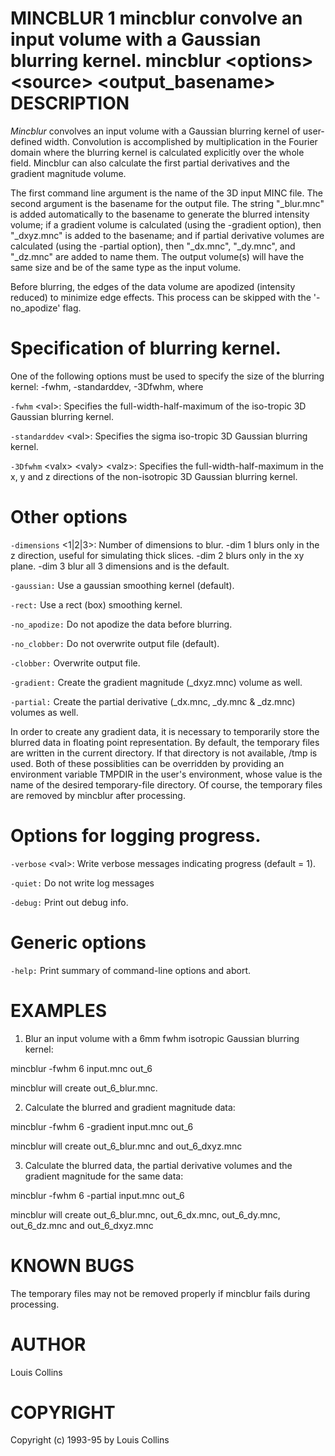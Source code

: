 MINCBLUR
1
mincblur
convolve an input volume with a Gaussian blurring kernel.
mincblur
&lt;options&gt;
&lt;source&gt;
&lt;output\_basename&gt;
DESCRIPTION
===========

*Mincblur* convolves an input volume with a Gaussian blurring kernel of user-defined width. Convolution is accomplished by multiplication in the Fourier domain where the blurring kernel is calculated explicitly over the whole field. Mincblur can also calculate the first partial derivatives and the gradient magnitude volume.

The first command line argument is the name of the 3D input MINC file. The second argument is the basename for the output file. The string "\_blur.mnc" is added automatically to the basename to generate the blurred intensity volume; if a gradient volume is calculated (using the -gradient option), then "\_dxyz.mnc" is added to the basename; and if partial derivative volumes are calculated (using the -partial option), then "\_dx.mnc", "\_dy.mnc", and "\_dz.mnc" are added to name them. The output volume(s) will have the same size and be of the same type as the input volume.

Before blurring, the edges of the data volume are apodized (intensity reduced) to minimize edge effects. This process can be skipped with the '-no\_apodize' flag.

Specification of blurring kernel.
=================================

One of the following options must be used to specify the size of the blurring kernel: -fwhm, -standarddev, -3Dfwhm, where

`-fwhm` &lt;val&gt;: Specifies the full-width-half-maximum of the iso-tropic 3D Gaussian blurring kernel.

`-standarddev` &lt;val&gt;: Specifies the sigma iso-tropic 3D Gaussian blurring kernel.

`-3Dfwhm` &lt;valx&gt; &lt;valy&gt; &lt;valz&gt;: Specifies the full-width-half-maximum in the x, y and z directions of the non-isotropic 3D Gaussian blurring kernel.

Other options
=============

`-dimensions` &lt;1|2|3&gt;: Number of dimensions to blur. -dim 1 blurs only in the z direction, useful for simulating thick slices. -dim 2 blurs only in the xy plane. -dim 3 blur all 3 dimensions and is the default.

`-gaussian:` Use a gaussian smoothing kernel (default).

`-rect:` Use a rect (box) smoothing kernel.

`-no_apodize:` Do not apodize the data before blurring.

`-no_clobber:` Do not overwrite output file (default).

`-clobber:` Overwrite output file.

`-gradient:` Create the gradient magnitude (\_dxyz.mnc) volume as well.

`-partial:` Create the partial derivative (\_dx.mnc, \_dy.mnc & \_dz.mnc) volumes as well.

In order to create any gradient data, it is necessary to temporarily store the blurred data in floating point representation. By default, the temporary files are written in the current directory. If that directory is not available, /tmp is used. Both of these possiblities can be overridden by providing an environment variable TMPDIR in the user's environment, whose value is the name of the desired temporary-file directory. Of course, the temporary files are removed by mincblur after processing.

Options for logging progress.
=============================

`-verbose` &lt;val&gt;: Write verbose messages indicating progress (default = 1).

`-quiet:` Do not write log messages

`-debug:` Print out debug info.

Generic options
===============

`-help:` Print summary of command-line options and abort.

EXAMPLES
========

1) Blur an input volume with a 6mm fwhm isotropic Gaussian blurring kernel:

mincblur -fwhm 6 input.mnc out\_6

mincblur will create out\_6\_blur.mnc.

2) Calculate the blurred and gradient magnitude data:

mincblur -fwhm 6 -gradient input.mnc out\_6

mincblur will create out\_6\_blur.mnc and out\_6\_dxyz.mnc

3) Calculate the blurred data, the partial derivative volumes and the gradient magnitude for the same data:

mincblur -fwhm 6 -partial input.mnc out\_6

mincblur will create out\_6\_blur.mnc, out\_6\_dx.mnc, out\_6\_dy.mnc, out\_6\_dz.mnc and out\_6\_dxyz.mnc

KNOWN BUGS
==========

The temporary files may not be removed properly if mincblur fails during processing.

AUTHOR
======

Louis Collins

COPYRIGHT
=========

Copyright (c) 1993-95 by Louis Collins
